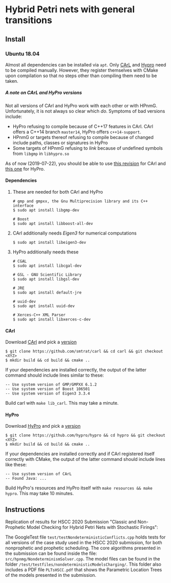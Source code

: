 # Hybrid Petri nets with general transitions

## Install

### Ubuntu 18.04

Almost all dependencies can be installed via `apt`. Only [CArL](https://smtrat.github.io/carl/) and
[Hypro](https://hypro.github.io/hypro/html/) need to be compiled manually. However, they register themselves with CMake
upon compilation so that no steps other than compiling them need to be taken.

##### A note on CArL and HyPro versions
Not all versions of CArl and HyPro work with each other or with HPnmG. Unfortunately, it is not always so clear which
*do*. Symptoms of bad versions include:
- HyPro refusing to compile because of C++17 features in CArl. CArl offers a C++14 branch `master14`, HyPro offers
  `c++14-support`.
- HPnmG or targets thereof refusing to compile because of changed include paths, classes or signatures in HyPro
- Some targets of HPnmG refusing to *link* because of undefined symbols from `libgmp` in `libhypro.so`

As of now (2019-07-22), you should be able to use [this revision](https://github.com/smtrat/carl/commit/ace90eb5daad)
for CArl and [this one](https://github.com/hypro/hypro/commit/9d26f57b5f62) for HyPro.

#### Dependencies
1. These are needed for both CArl and HyPro
   ```
   # gmp and gmpxx, the Gnu Multiprecision library and its C++ interface
   $ sudo apt install libgmp-dev

   # Boost
   $ sudo apt install libboost-all-dev
   ```
2. CArl additionally needs *Eigen3* for numerical computations
   ```
   $ sudo apt install libeigen3-dev
   ```
3. HyPro additionally needs these
   ```
   # CGAL
   $ sudo apt install libcgal-dev

   # GSL - GNU Scientific Library
   $ sudo apt install libgsl-dev

   # JRE
   $ sudo apt install default-jre

   # uuid-dev
   $ sudo apt install uuid-dev

   # Xerces-C++ XML Parser
   $ sudo apt install libxerces-c-dev
   ```

#### CArl
Download [CArl](https://github.com/smtrat/carl) and pick a [version](#a-note-on-carl-and-hypro-versions)
```
$ git clone https://github.com/smtrat/carl && cd carl && git checkout <XYZ>
$ mkdir build && cd build && cmake ..
```
If your dependencies are installed correctly, the output of the latter
command should include lines similar to these:
```
-- Use system version of GMP/GMPXX 6.1.2
-- Use system version of Boost 106501
-- Use system version of Eigen3 3.3.4

```
Build carl with `make lib_carl`. This may take a minute.

#### HyPro
Download [HyPro](https://github.com/hypro/hypro) and pick a [version](#a-note-on-carl-and-hypro-versions)
```
$ git clone https://github.com/hypro/hypro && cd hypro && git checkout <XYZ>
$ mkdir build && cd build && cmake ..
```
If your dependencies are installed correctly and if CArl registered itself correctly with CMake, the output of the
latter command should include lines like these:
```
-- Use system version of CArL
-- Found Java: ...
```
Build HyPro's resources and HyPro itself with `make resources && make hypro`. This may take 10 minutes.

## Instructions

Replication of results for HSCC 2020 Submission "Classic and Non-Prophetic Model Checking for Hybrid Petri Nets with Stochastic Firings":

The GoogleTest file `test/testNondeterministicConflicts.cpp` holds tests for all versions of the case study used in the HSCC 2020 submission, for both nonprophetic and prophetic scheduling. The core algorithms presented in the submission can be found inside the file: `src/hpnmg/NondeterminismSolver.cpp`.
The model files can be found in the folder `/test/testfiles/nondeterministicModelsCharging/`. This folder also includes a PDF file `PLTsHSCC.pdf` that shows the Parametric Location Trees of the models presented in the submission.



